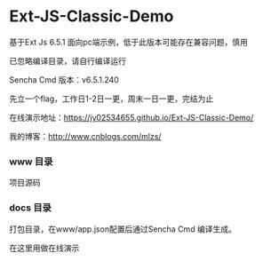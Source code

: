 ﻿# Ext-JS-Classic-Demo
基于Ext Js 6.5.1 面向pc端示例，低于此版本可能存在兼容问题，慎用

已忽略编译目录，请自行编译运行

Sencha Cmd 版本：v6.5.1.240

先立一个flag，工作日1-2日一更，周末一日一更，完结为止

在线演示地址：https://jy02534655.github.io/Ext-JS-Classic-Demo/ 

我的博客：http://www.cnblogs.com/mlzs/

### www 目录
项目源码
### docs 目录
打包目录，在www/app.json配置后通过Sencha Cmd 编译生成。

在这里用做在线演示

